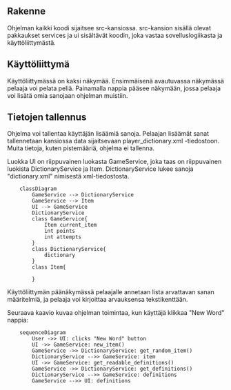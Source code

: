 ## Rakenne

Ohjelman kaikki koodi sijaitsee src-kansiossa. src-kansion sisällä olevat pakkaukset services ja ui sisältävät koodin, joka vastaa sovelluslogiikasta ja käyttöliittymästä.


## Käyttöliittymä

Käyttöliittymässä on kaksi näkymää. Ensimmäisenä avautuvassa näkymässä pelaaja voi pelata peliä. Painamalla nappia pääsee näkymään, jossa pelaaja voi lisätä omia sanojaan ohjelman muistiin. 


## Tietojen tallennus

Ohjelma voi tallentaa käyttäjän lisäämiä sanoja. Pelaajan lisäämät sanat tallennetaan kansiossa data sijaitsevaan player_dictionary.xml -tiedostoon. Muita tietoja, kuten pistemääriä, ohjelma ei tallenna.



Luokka UI on riippuvainen luokasta GameService, joka taas on riippuvainen luokista DictionaryService ja Item. DictionaryService lukee sanoja "dictionary.xml" nimisestä xml-tiedostosta.


```mermaid
    classDiagram
        GameService --> DictionaryService
        GameService --> Item
        UI --> GameService
        DictionaryService
        class GameService{
            Item current_item
            int points
            int attempts
        }
        class DictionaryService{
            dictionary
        }
        class Item{

        }
```
Käyttöliittymän päänäkymässä pelaajalle annetaan lista arvattavan sanan määritelmiä, ja pelaaja voi kirjoittaa arvauksensa tekstikenttään.

Seuraava kaavio kuvaa ohjelman toimintaa, kun käyttäjä klikkaa "New Word" nappia:
```mermaid
    sequenceDiagram
        User ->> UI: clicks "New Word" button
        UI ->> GameService: new_item()
        GameService ->> DictionaryService: get_random_item()
        DictionaryService -->> GameService: item
        UI ->> GameService: get_readable_definitions()
        GameService ->> DictionaryService: get_definitions()
        DictionaryService -->> GameService: definitions
        GameService -->> UI: definitions
        
```
